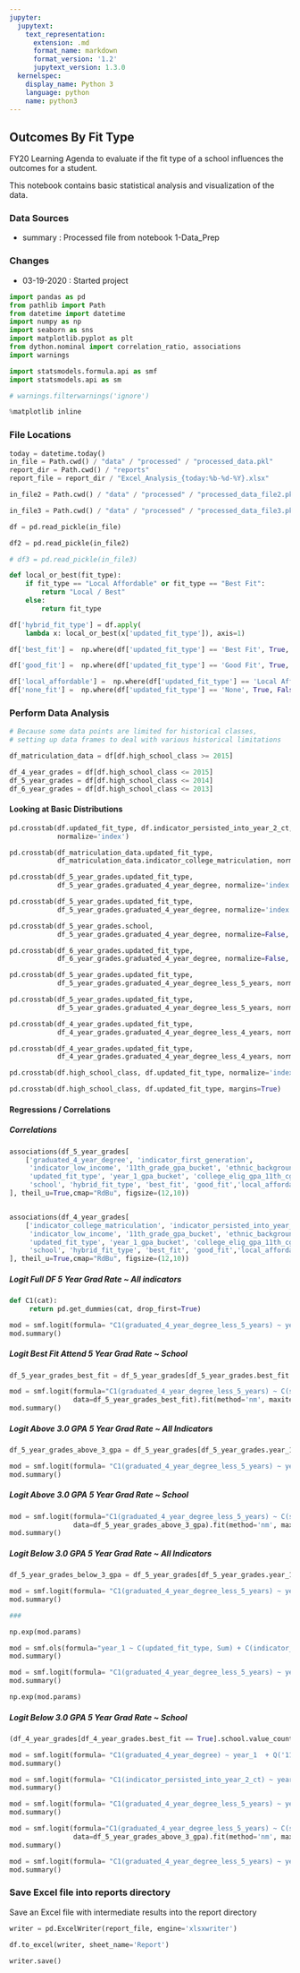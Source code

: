 ```yaml
---
jupyter:
  jupytext:
    text_representation:
      extension: .md
      format_name: markdown
      format_version: '1.2'
      jupytext_version: 1.3.0
  kernelspec:
    display_name: Python 3
    language: python
    name: python3
---
```


## Outcomes By Fit Type

FY20 Learning Agenda to evaluate if the fit type of a school influences the outcomes for a student.

This notebook contains basic statistical analysis and visualization of the data.

### Data Sources
- summary : Processed file from notebook 1-Data_Prep

### Changes
- 03-19-2020 : Started project

```python
import pandas as pd
from pathlib import Path
from datetime import datetime
import numpy as np
import seaborn as sns
import matplotlib.pyplot as plt
from dython.nominal import correlation_ratio, associations
import warnings

import statsmodels.formula.api as smf
import statsmodels.api as sm

# warnings.filterwarnings('ignore')


```

```python
%matplotlib inline

```

### File Locations

```python
today = datetime.today()
in_file = Path.cwd() / "data" / "processed" / "processed_data.pkl"
report_dir = Path.cwd() / "reports"
report_file = report_dir / "Excel_Analysis_{today:%b-%d-%Y}.xlsx"

in_file2 = Path.cwd() / "data" / "processed" / "processed_data_file2.pkl"

in_file3 = Path.cwd() / "data" / "processed" / "processed_data_file3.pkl"

```

```python
df = pd.read_pickle(in_file)

df2 = pd.read_pickle(in_file2)

# df3 = pd.read_pickle(in_file3)
```

```python
def local_or_best(fit_type):
    if fit_type == "Local Affordable" or fit_type == "Best Fit":
        return "Local / Best"
    else:
        return fit_type
```

```python
df['hybrid_fit_type'] = df.apply(
    lambda x: local_or_best(x['updated_fit_type']), axis=1)
```

```python
df['best_fit'] =  np.where(df['updated_fit_type'] == 'Best Fit', True, False)
```

```python
df['good_fit'] =  np.where(df['updated_fit_type'] == 'Good Fit', True, False)
```

```python
df['local_affordable'] =  np.where(df['updated_fit_type'] == 'Local Affordable', True, False)
df['none_fit'] =  np.where(df['updated_fit_type'] == 'None', True, False)
```

### Perform Data Analysis

```python
# Because some data points are limited for historical classes,
# setting up data frames to deal with various historical limitations 

df_matriculation_data = df[df.high_school_class >= 2015]

df_4_year_grades = df[df.high_school_class <= 2015]
df_5_year_grades = df[df.high_school_class <= 2014]
df_6_year_grades = df[df.high_school_class <= 2013]
```

<!-- #region heading_collapsed=true -->
#### Looking at Basic Distributions
<!-- #endregion -->

```python hidden=true
pd.crosstab(df.updated_fit_type, df.indicator_persisted_into_year_2_ct,
            normalize='index')
```

```python hidden=true
pd.crosstab(df_matriculation_data.updated_fit_type,
            df_matriculation_data.indicator_college_matriculation, normalize='index', margins=True)
```

```python hidden=true
pd.crosstab(df_5_year_grades.updated_fit_type,
            df_5_year_grades.graduated_4_year_degree, normalize='index', margins=True)
```

```python hidden=true
pd.crosstab(df_5_year_grades.updated_fit_type,
            df_5_year_grades.graduated_4_year_degree, normalize='index', margins=True)
```

```python hidden=true
pd.crosstab(df_5_year_grades.school,
            df_5_year_grades.graduated_4_year_degree, normalize=False, margins=True).sort_values(by=True, ascending=False)
```

```python hidden=true
pd.crosstab(df_6_year_grades.updated_fit_type,
            df_6_year_grades.graduated_4_year_degree, normalize=False, margins=True)
```

```python hidden=true
pd.crosstab(df_5_year_grades.updated_fit_type,
            df_5_year_grades.graduated_4_year_degree_less_5_years, normalize='index', margins=True)
```

```python hidden=true
pd.crosstab(df_5_year_grades.updated_fit_type,
            df_5_year_grades.graduated_4_year_degree_less_5_years, normalize=False, margins=True)
```

```python hidden=true
pd.crosstab(df_4_year_grades.updated_fit_type,
            df_4_year_grades.graduated_4_year_degree_less_4_years, normalize='index', margins=True)
```

```python hidden=true
pd.crosstab(df_4_year_grades.updated_fit_type,
            df_4_year_grades.graduated_4_year_degree_less_4_years, normalize=False, margins=True)
```

```python hidden=true
pd.crosstab(df.high_school_class, df.updated_fit_type, normalize='index')
```

```python hidden=true
pd.crosstab(df.high_school_class, df.updated_fit_type, margins=True)
```

#### Regressions / Correlations


##### Correlations

```python
associations(df_5_year_grades[
    ['graduated_4_year_degree', 'indicator_first_generation',
     'indicator_low_income', '11th_grade_gpa_bucket', 'ethnic_background',
     'updated_fit_type', 'year_1_gpa_bucket', 'college_elig_gpa_11th_cgpa',
     'school', 'hybrid_fit_type', 'best_fit', 'good_fit','local_affordable','none_fit', 'indicator_persisted_into_year_2_ct']
], theil_u=True,cmap="RdBu", figsize=(12,10))
```

```python

associations(df_4_year_grades[
    ['indicator_college_matriculation', 'indicator_persisted_into_year_2_ct', 'indicator_first_generation',
     'indicator_low_income', '11th_grade_gpa_bucket', 'ethnic_background',
     'updated_fit_type', 'year_1_gpa_bucket', 'college_elig_gpa_11th_cgpa',
     'school', 'hybrid_fit_type', 'best_fit', 'good_fit','local_affordable','none_fit']
], theil_u=True,cmap="RdBu", figsize=(12,10))
```

##### Logit Full DF 5 Year Grad Rate ~ All indicators 

```python
def C1(cat):
     return pd.get_dummies(cat, drop_first=True)
```

```python
mod = smf.logit(formula= "C1(graduated_4_year_degree_less_5_years) ~ year_1  + Q('11th_grade') + C(indicator_first_generation, Treatment) + C(updated_fit_type, Sum) + C(indicator_low_income) + C(indicator_persisted_into_year_2_ct)", data=df_5_year_grades).fit(method='bfgs', maxiter=100)
mod.summary()
```

<!-- #region heading_collapsed=true -->
##### Logit Best Fit Attend  5 Year Grad Rate ~ School

<!-- #endregion -->

```python hidden=true
df_5_year_grades_best_fit = df_5_year_grades[df_5_year_grades.best_fit == True]
```

```python hidden=true
mod = smf.logit(formula="C1(graduated_4_year_degree_less_5_years) ~ C(school, Sum)",
                data=df_5_year_grades_best_fit).fit(method='nm', maxiter=100000)
mod.summary()
```

<!-- #region heading_collapsed=true -->
##### Logit Above 3.0 GPA  5 Year Grad Rate ~ All Indicators

<!-- #endregion -->

```python hidden=true
df_5_year_grades_above_3_gpa = df_5_year_grades[df_5_year_grades.year_1 >= 3]
```

```python hidden=true
mod = smf.logit(formula= "C1(graduated_4_year_degree_less_5_years) ~ year_1  + Q('11th_grade') + C(indicator_first_generation, Treatment) + C(updated_fit_type, Sum) + C(indicator_low_income) + C(indicator_persisted_into_year_2_ct)", data=df_5_year_grades_above_3_gpa).fit(method='bfgs', maxiter=100)
mod.summary()
```

##### Logit Above 3.0 GPA  5 Year Grad Rate ~ School


```python
mod = smf.logit(formula="C1(graduated_4_year_degree_less_5_years) ~ C(school, Sum)",
                data=df_5_year_grades_above_3_gpa).fit(method='nm', maxiter=100000)
mod.summary()
```

##### Logit Below 3.0 GPA  5 Year Grad Rate ~ All Indicators


```python
df_5_year_grades_below_3_gpa = df_5_year_grades[df_5_year_grades.year_1 <= 2.75]
```

```python
mod = smf.logit(formula= "C1(graduated_4_year_degree_less_5_years) ~ year_1  + Q('11th_grade') + C(indicator_first_generation, Treatment) + C(updated_fit_type, Sum) + C(indicator_low_income) + C(indicator_persisted_into_year_2_ct)", data=df_5_year_grades_below_3_gpa).fit(method='bfgs', maxiter=100)
mod.summary()

```

```python
###
```

```python
np.exp(mod.params)
```

```python
mod = smf.ols(formula="year_1 ~ C(updated_fit_type, Sum) + C(indicator_first_generation, Treatment) + C(indicator_low_income) + Q('11th_grade')", data=df_5_year_grades_below_3_gpa).fit()
mod.summary()

```

```python
mod = smf.logit(formula= "C1(graduated_4_year_degree_less_5_years) ~ year_1  + Q('11th_grade') + C(indicator_first_generation, Treatment) + C(indicator_low_income) + C(indicator_persisted_into_year_2_ct) + C(good_fit, Treatment) +C(none_fit, Treatment) + C(best_fit, Treatment)", data=df_5_year_grades_below_3_gpa).fit(method='bfgs', maxiter=100)
mod.summary()


```

```python
np.exp(mod.params)
```

##### Logit Below 3.0 GPA  5 Year Grad Rate ~ School


```python
(df_4_year_grades[df_4_year_grades.best_fit == True].school.value_counts()>5).value_counts()
```

```python
mod = smf.logit(formula= "C1(graduated_4_year_degree) ~ year_1  + Q('11th_grade') + C(indicator_first_generation, Treatment) + C(best_fit, Treatment)  + C(good_fit, Sum) +C(none_fit, Treatment) + C(local_affordable, Treatment) + C(indicator_low_income) + C(indicator_persisted_into_year_2_ct)", data=df_6_year_grades).fit(method='bfgs', maxiter=100)
mod.summary()
```

```python
mod = smf.logit(formula= "C1(indicator_persisted_into_year_2_ct) ~ year_1  + Q('11th_grade') + C(indicator_first_generation, Treatment) + C(updated_fit_type, Treatment)", data=df_4_year_grades).fit(method='bfgs', maxiter=100)
mod.summary()

```

```python
mod = smf.logit(formula= "C1(graduated_4_year_degree_less_5_years) ~ year_1  + Q('11th_grade') + C(indicator_first_generation, Treatment) + C(updated_fit_type, Sum)", data=df_5_year_grades_above_3_gpa).fit(method='bfgs', maxiter=100)
mod.summary()

```

```python
mod = smf.logit(formula="C1(graduated_4_year_degree_less_5_years) ~ C(school, Sum)",
                data=df_5_year_grades_above_3_gpa).fit(method='nm', maxiter=100000)
mod.summary()
```

```python
mod = smf.logit(formula= "C1(graduated_4_year_degree_less_5_years) ~ year_1  + Q('11th_grade') + C(indicator_first_generation, Treatment) + C(best_fit, Treatment)  + C(good_fit, Sum) +C(none_fit, Treatment) + C(local_affordable, Treatment) + C(indicator_low_income) + C(indicator_persisted_into_year_2_ct) + C(school, Sum)", data=df_5_year_grades_above_3_gpa).fit(method='nm', maxiter=1000)
mod.summary()
```

### Save Excel file into reports directory

Save an Excel file with intermediate results into the report directory

```python
writer = pd.ExcelWriter(report_file, engine='xlsxwriter')
```

```python
df.to_excel(writer, sheet_name='Report')
```

```python
writer.save()
```
